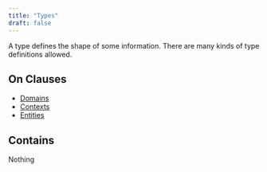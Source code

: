 ```yaml
---
title: "Types"
draft: false
---
```


A type defines the shape of some information. There are many kinds of type
definitions allowed. 

## On Clauses
* [Domains](domains)
* [Contexts](contexts)
* [Entities](entities)

## Contains
Nothing